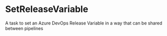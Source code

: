 # SetReleaseVariable
A task to set an Azure DevOps Release Variable in a way that can be shared between pipelines

